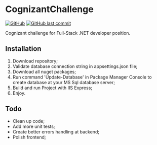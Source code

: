# CognizantChallenge
[![GitHub](https://img.shields.io/github/license/Paklausk/CognizantChallenge?style=for-the-badge)](https://github.com/Paklausk/CognizantChallenge/blob/master/LICENSE)
[![GitHub last commit](https://img.shields.io/github/last-commit/Paklausk/CognizantChallenge.svg?style=for-the-badge)]()

 Cognizant challenge for Full-Stack .NET developer position.
 
## Installation

1. Download repository;
2. Validate database connection string in appsettings.json file;
3. Download all nuget packages;
4. Run command 'Update-Database' in Package Manager Console to create database at your MS Sql database server;
5. Build and run Project with IIS Express;
6. Enjoy.

## Todo
* Clean up code;
* Add more unit tests;
* Create better errors handling at backend;
* Polish frontend;
